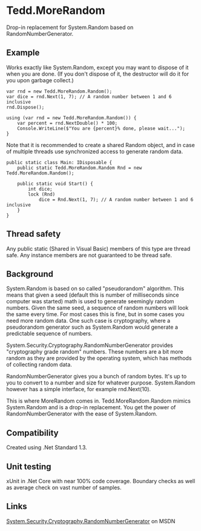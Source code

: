 # Tedd.MoreRandom
Drop-in replacement for System.Random based on RandomNumberGenerator.

## Example
Works exactly like System.Random, except you may want to dispose of it when you are done.
(If you don't dispose of it, the destructor will do it for you upon garbage collect.)

<pre><code>var rnd = new Tedd.MoreRandom.Random();
var dice = rnd.Next(1, 7); // A random number between 1 and 6 inclusive
rnd.Dispose();</code></pre>
<pre><code>using (var rnd = new Tedd.MoreRandom.Random()) {
	var percent = rnd.NextDouble() * 100;
	Console.WriteLine($"You are {percent}% done, please wait...");
}</code></pre>

Note that it is recommended to create a shared Random object, and in case of multiple threads use synchronized access to generate random data.

<pre><code>public static class Main: IDisposable {
	public static Tedd.MoreRandom.Random Rnd = new Tedd.MoreRandom.Random();

	public static void Start() {
		int dice;
		lock (Rnd)
			dice = Rnd.Next(1, 7); // A random number between 1 and 6 inclusive
	}
}</code></pre>


## Thread safety
Any public static (Shared in Visual Basic) members of this type are thread safe. Any instance members are not guaranteed to be thread safe.

## Background
System.Random is based on so called "pseudorandom" algorithm. This means that given a seed (default this is number of milliseconds since computer was started) math is used to generate seemingly random numbers. Given the same seed, a sequence of random numbers will look the same every time. For most cases this is fine, but in some cases you need more random data. One such case is cryptography, where a pseudorandom generator such as System.Random would generate a predictable sequence of numbers.

System.Security.Cryptography.RandomNumberGenerator provides "cryptography grade random" numbers. These numbers are a bit more random as they are provided by the operating system, which has methods of collecting random data.

RandomNumberGenerator gives you a bunch of random bytes. It's up to you to convert to a number and size for whatever purpose. System.Random however has a simple interface, for example rnd.Next(10).

This is where MoreRandom comes in. Tedd.MoreRandom.Random mimics System.Random and is a drop-in replacement. You get the power of RandomNumberGenerator with the ease of System.Random.

## Compatibility
Created using .Net Standard 1.3.

## Unit testing
xUnit in .Net Core with near 100% code coverage. Boundary checks as well as average check on vast number of samples.

## Links
[System.Security.Cryptography.RandomNumberGenerator](https://msdn.microsoft.com/en-us/library/system.security.cryptography.randomnumbergenerator(v=vs.110).aspx) on MSDN